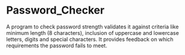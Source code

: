 # Password_Checker
A program to check password strength validates it against criteria like minimum length (8 characters), inclusion of uppercase and lowercase letters, digits and special characters. It provides feedback on which requirements the password fails to meet.
